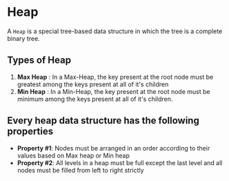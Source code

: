 # Heap

A `Heap` is a special tree-based data structure in which the tree is a complete binary tree.

## Types of Heap

1. **Max Heap** : In a Max-Heap, the key present at the root node must be greatest among the keys present at all of it's children
2. **Min Heap** : In a Min-Heap, the key present at the root node must be minimum among the keys present at all of it's children.

## Every heap data structure has the following properties

- **Property #1**: Nodes must be arranged in an order according to their values based on Max heap or Min heap
- **Property #2**: All levels in a heap must be full except the last level and all nodes must be filled from left to right strictly